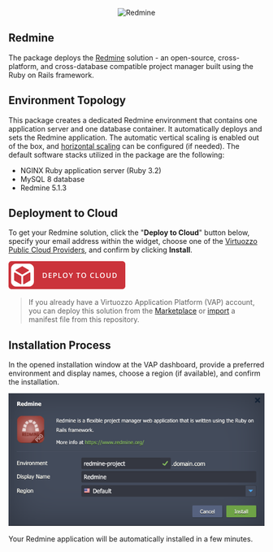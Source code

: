 <p align="center"> 
<img src="images/redmine_logo.png" alt="Redmine">
</p>

## Redmine

The package deploys the [Redmine](https://www.redmine.org/) solution - an open-source, cross-platform, and cross-database compatible project manager built using the Ruby on Rails framework.

## Environment Topology

This package creates a dedicated Redmine environment that contains one application server and one database container. It automatically deploys and sets the Redmine application. The automatic vertical scaling is enabled out of the box, and [horizontal scaling](https://www.virtuozzo.com/application-platform-docs/automatic-horizontal-scaling/) can be configured (if needed). The default software stacks utilized in the package are the following:

- NGINX Ruby application server (Ruby 3.2)
- MySQL 8 database
- Redmine 5.1.3


## Deployment to Cloud

To get your Redmine solution, click the "**Deploy to Cloud**" button below, specify your email address within the widget, choose one of the [Virtuozzo Public Cloud Providers](https://www.virtuozzo.com/application-platform-partners/), and confirm by clicking **Install**.

[![Deploy to Cloud](https://raw.githubusercontent.com/jelastic-jps/common/main/images/deploy-to-cloud.png)](https://www.virtuozzo.com/install/?manifest=https://raw.githubusercontent.com/jelastic-jps/redmine/refs/heads/master/manifest.jps)

> If you already have a Virtuozzo Application Platform (VAP) account, you can deploy this solution from the [Marketplace](https://www.virtuozzo.com/application-platform-docs/marketplace/) or [import](https://www.virtuozzo.com/application-platform-docs/environment-import/) a manifest file from this repository.


## Installation Process

In the opened installation window at the VAP dashboard, provide a preferred environment and display names, choose a region (if available), and confirm the installation.

![Redmine deployment wizard](images/redmine-deployment-wizard.png)

Your Redmine application will be automatically installed in a few minutes.

